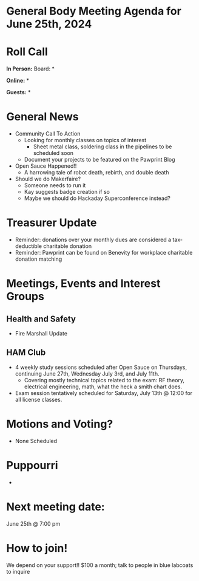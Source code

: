 # General Body Meeting Agenda for June 25th, 2024
# Roll Call
**In Person:**
Board:
* 

**Online:** 
* 

**Guests:** 
* 

# General News
- Community Call To Action
  - Looking for monthly classes on topics of interest
     - Sheet metal class, soldering class in the pipelines to be scheduled soon
  - Document your projects to be featured on the Pawprint Blog
- Open Sauce Happened!!
   - A harrowing tale of robot death, rebirth, and double death
 - Should we do Makerfaire?
   - Someone needs to run it 
   - Kay suggests badge creation if so
   - Maybe we should do Hackaday Superconference instead?

  
# Treasurer Update
- Reminder: donations over your monthly dues are considered a tax-deductible charitable donation
- Reminder: Pawprint can be found on Benevity for workplace charitable donation matching

# Meetings, Events and Interest Groups

## Health and Safety
- Fire Marshall Update

## HAM Club
- 4 weekly study sessions scheduled after Open Sauce on Thursdays, continuing June 27th, Wednesday July 3rd, and July 11th. 
  - Covering mostly technical topics related to the exam: RF theory, electrical engineering, math, what the heck a smith chart does.
- Exam session tentatively scheduled for Saturday, July 13th @ 12:00 for all license classes.
  
# Motions and Voting?
- None Scheduled
    
# Puppourri
- 



# Next meeting date:
June 25th @ 7:00 pm

# How to join!
We depend on your support!! $100 a month; talk to people in blue labcoats to inquire
